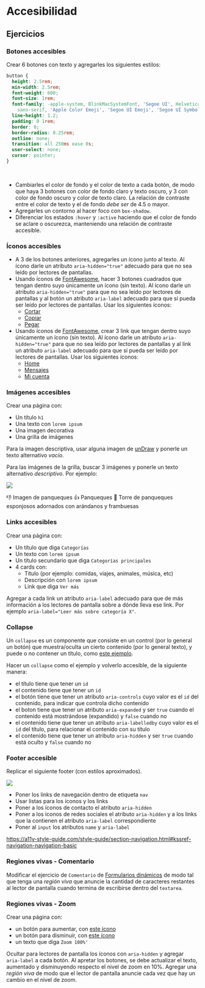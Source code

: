 # Accesibilidad

## Ejercicios

### Botones accesibles

Crear 6 botones con texto y agregarles los siguientes estilos:

```css
button {
  height: 2.5rem;
  min-width: 2.5rem;
  font-weight: 600;
  font-size: 1rem;
  font-family: -apple-system, BlinkMacSystemFont, 'Segoe UI', Helvetica, Arial,
    sans-serif, 'Apple Color Emoji', 'Segoe UI Emoji', 'Segoe UI Symbol';
  line-height: 1.2;
  padding: 0 1rem;
  border: 0;
  border-radius: 0.25rem;
  outline: none;
  transition: all 250ms ease 0s;
  user-select: none;
  cursor: pointer;
}
```

<br>

- Cambiarles el color de fondo y el color de texto a cada botón, de modo que haya 3 botones con color de fondo claro y texto oscuro, y 3 con color de fondo oscuro y color de texto claro. La relación de contraste entre el color de texto y el de fondo _debe ser_ de 4.5 o mayor.
- Agregarles un contorno al hacer foco con `box-shadow`.
- Diferenciar los estados `:hover` y `:active` haciendo que el color de fondo se aclare o oscurezca, manteniendo una relación de contraste accesible.

### Íconos accesibles

- A 3 de los botones anteriores, agregarles un ícono junto al texto. Al ícono darle un atributo `aria-hidden="true"` adecuado para que no sea leído por lectores de pantallas.
- Usando íconos de [FontAwesome](https://fontawesome.com/icons?d=gallery), hacer 3 botones cuadrados que tengan dentro suyo únicamente un ícono (sin texto). Al ícono darle un atributo `aria-hidden="true"` para que no sea leído por lectores de pantallas y al botón un atributo `aria-label` adecuado para que sí pueda ser leído por lectores de pantallas. Usar los siguientes íconos:
  - [Cortar](https://fontawesome.com/icons/cut?style=solid)
  - [Copiar](https://fontawesome.com/icons/copy?style=solid)
  - [Pegar](https://fontawesome.com/icons/paste?style=solid)
- Usando íconos de [FontAwesome](https://fontawesome.com/icons?d=gallery), crear 3 link que tengan dentro suyo únicamente un ícono (sin texto). Al ícono darle un atributo `aria-hidden="true"` para que no sea leído por lectores de pantallas y al link un atributo `aria-label` adecuado para que sí pueda ser leído por lectores de pantallas. Usar los siguientes íconos:
  - [Home](https://fontawesome.com/icons/home?style=solid)
  - [Mensajes](https://fontawesome.com/icons/envelope?style=solid)
  - [Mi cuenta](https://fontawesome.com/icons/user?style=solid)

### Imágenes accesibles

Crear una página con:

- Un título `h1`
- Una texto con `lorem ipsum`
- Una imagen decorativa
- Una grilla de imágenes

Para la imagen descriptiva, usar alguna imagen de [unDraw](https://undraw.co/illustrations) y ponerle un texto alternativo _vacío_.

Para las imágenes de la grilla, buscar 3 imágenes y ponerle un texto alternativo _descriptivo_. Por ejemplo:

![](https://i2.wp.com/www.hogarcocinafacil.com/wp-content/uploads/2016/08/como-hacer-pancakes-esponjosos.jpg?fit=500%2C334&ssl=1&w=640)

👎 Imagen de panqueques
👍 Panqueques
👏 Torre de panqueques esponjosos adornados con arándanos y frambuesas

### Links accesibles

Crear una página con:

- Un título que diga `Categorías`
- Un texto con `lorem ipsum`
- Un título secundario que diga `Categorías principales`
- 4 cards con:
  - Título (por ejemplo: comidas, viajes, animales, música, etc)
  - Descripción con `lorem ipsum`
  - Link que diga `Ver más`
    <br>

Agregar a cada link un atributo `aria-label` adecuado para que de más información a los lectores de pantalla sobre a dónde lleva ese link. Por ejemplo `aria-label="Leer más sobre categoría X"`.

### Collapse

Un `collapse` es un componente que consiste en un control (por lo general un botón) que muestra/oculta un cierto contenido (por lo general texto), y puede o no contener un título, como [este ejemplo](https://codepen.io/pablohHoc/full/ExKExXq).

Hacer un `collapse` como el ejemplo y volverlo accesible, de la siguiente manera:

- el título tiene que tener un `id`
- el contenido tiene que tener un `id`
- el botón tiene que tener un atributo `aria-controls` cuyo valor es el `id` del contenido, para indicar que controla dicho contenido
- el boton tiene que tener un atributo `aria-expanded` y ser `true` cuando el contenido está mostrándose (expandido) y `false` cuando no
- el contenido tiene que tener un atributo `aria-labelledby` cuyo valor es el `id` del título, para relacionar el contenido con su título
- el contenido tiene que tener un atributo `aria-hidden` y ser `true` cuando está oculto y `false` cuando no

### Footer accesible

Replicar el siguiente footer (con estilos aproximados).

![](https://i.ibb.co/GWy0dWg/Screen-Shot-2020-09-07-at-17-26-15.png)

- Poner los links de navegación dentro de etiqueta `nav`
- Usar listas para los íconos y los links
- Poner a los íconos de contacto el atributo `aria-hidden`
- Poner a los íconos de redes sociales el atributo `aria-hidden` y a los links que la contienen el atributo `aria-label` correspondiente
- Poner al `input` los atributos `name` y `aria-label`

https://a11y-style-guide.com/style-guide/section-navigation.html#kssref-navigation-navigation-basic

### Regiones vivas - Comentario

Modificar el ejercicio de `Comentario` de [Formularios dinámicos](https://github.com/Ada-IT/ejercicios-frontend/blob/master/modulo-2/ejercicios/22-formularios-dinamicos.md) de modo tal que tenga una _región viva_ que anuncie la cantidad de caracteres restantes al lector de pantalla cuando termina de escribirse dentro del `textarea`.

### Regiones vivas - Zoom

Crear una página con:

- un botón para aumentar, con [este ícono](https://fontawesome.com/icons/search-plus?style=solid)
- un botón para disminuir, con [este ícono](https://fontawesome.com/icons/search-minus?style=solid)
- un texto que diga `Zoom 100%'`

Ocultar para lectores de pantalla los íconos con `aria-hidden` y agregar `aria-label` a cada botón. Al apretar los botones, se debe actualizar el texto, aumentado y disminuyendo respecto el nivel de zoom en 10%. Agregar una _región viva_ de modo que el lector de pantalla anuncie cada vez que hay un cambio en el nivel de zoom.
